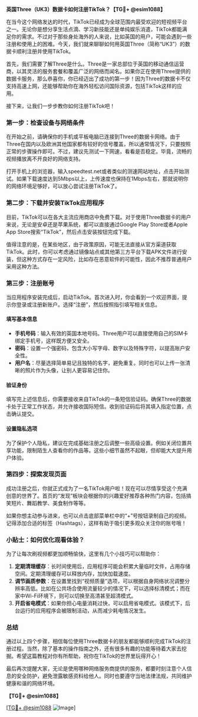 **英国Three（UK3）数据卡如何注册TikTok？【TG💪+ @esim1088】**

在当今这个网络发达的时代，TikTok已经成为全球范围内最受欢迎的短视频平台之一。无论你是想分享生活点滴、学习新技能还是单纯娱乐消遣，TikTok都能满足你的需求。不过对于那些身处海外的人来说，比如英国的用户，可能会遇到一些注册和使用上的困难。今天，我们就来聊聊如何用英国Three（简称“UK3”）的数据卡顺利注册并使用TikTok。

首先，我们需要了解Three是什么。Three是一家总部位于英国的移动通信运营商，以其灵活的服务套餐和覆盖广泛的网络而闻名。如果你正在使用Three提供的数据卡服务，那么恭喜你，你已经迈出了成功的第一步！因为Three的数据卡不仅支持高速上网，还能够帮助你在海外轻松访问国际资源，包括TikTok这样的应用。

接下来，让我们一步步教你如何注册TikTok吧！

### 第一步：检查设备与网络条件

在开始之前，请确保你的手机或平板电脑已连接到Three的数据卡网络。由于Three在国内以及欧洲其他国家都有较好的信号覆盖，所以通常情况下，只要按照正常的步骤操作即可。不过，建议先测试一下网速，看看是否稳定。毕竟，流畅的视频播放离不开良好的网络支持。

打开手机上的浏览器，输入speedtest.net或者类似的测速网站地址，点击开始测试。如果下载速度达到5Mbps以上，上传速度也保持在1Mbps左右，那就说明你的网络环境足够好，可以放心尝试注册TikTok了。

### 第二步：下载并安装TikTok应用程序

目前，TikTok可以在各大主流应用商店中免费下载。对于使用Three数据卡的用户来说，无论是安卓还是苹果系统，都可以直接通过Google Play Store或者Apple App Store搜索“TikTok”，然后点击安装按钮完成下载。

值得注意的是，在某些地区，由于政策原因，可能无法直接从官方渠道获取TikTok。此时，你可以考虑通过镜像站点或其他第三方平台下载APK文件进行安装，但这种方式存在一定风险，比如存在恶意软件的可能性，因此不推荐普通用户采用这种方法。

### 第三步：注册账号

当应用程序安装完成后，启动TikTok。首次进入时，你会看到一个欢迎界面，提示你登录或注册新账户。选择“注册”，然后按照指引填写相关信息。

#### 填写基本信息

- **手机号码**：输入有效的英国本地号码。Three用户可以直接使用自己的SIM卡绑定手机号，这样既方便又安全。
- **密码**：设置一个强密码，包含大小写字母、数字以及特殊字符，以提高账户安全性。
- **用户名**：尽量选择简单易记且独特的名字，避免重复。同时也可以上传一张清晰的照片作为头像，让别人更容易记住你。

#### 验证身份

填写完上述信息后，你需要接收来自TikTok的一条短信验证码。确保Three的数据卡处于正常工作状态，并允许接收国际短信。收到验证码后将其填入指定位置，点击确认提交。

#### 设置隐私选项

为了保护个人隐私，建议在完成基础注册之后调整一些高级设置。例如关闭位置共享功能，限制陌生人查看你的作品等。这些小细节虽然不起眼，但却能大大提升用户体验。

### 第四步：探索发现页面

成功注册之后，你就正式成为了一名TikTok用户啦！现在可以尽情享受这个充满创意的世界了。首页的“发现”板块会根据你的兴趣爱好推荐各种热门内容，包括搞笑短片、舞蹈教学、美食制作等等。

如果你想主动参与进来，也可以点击底部菜单栏中的“+”号按钮录制自己的视频。记得添加合适的标签（Hashtags），这样有助于吸引更多观众关注你的账号哦！

### 小贴士：如何优化观看体验？

为了让每次刷视频都更加顺畅愉快，这里有几个小技巧可以帮助你：

1. **定期清理缓存**：长时间使用后，应用程序可能会积累大量临时文件，占用存储空间。定期清理缓存可以释放内存，加快加载速度。
2. **调节画质参数**：在设置里找到“视频质量”选项，可以根据自身网络状况调整分辨率高低。比如在公共场合使用流量较少的情况下，可以选择标清模式；而在家中Wi-Fi环境下，则可以切换至高清甚至超清模式。
3. **开启省电模式**：如果你担心电量消耗过快，可以启用省电模式。该模式下，后台运行的应用程序会被限制活动，从而减少耗电情况发生。

### 总结

通过以上四个步骤，相信每位使用Three数据卡的朋友都能够顺利完成TikTok的注册过程。当然，除了基本的操作指南之外，还有很多有趣的功能等待着大家去挖掘。希望这篇教程对你有所帮助，祝你在TikTok的世界里玩得开心！

最后再次提醒大家，无论是使用哪种网络服务商提供的服务，都要时刻注意个人信息的安全防护，避免泄露敏感资料给他人。同时也要遵守当地法律法规，共同维护健康和谐的网络环境。

**【TG💪+ @esim1088】**

[[TG💪+ @esim1088](https://t.me/s/esim1088) ![Image](https://i.postimg.cc/4NQfJmqS/Snipaste-2025-05-13-00-14-12.png)]